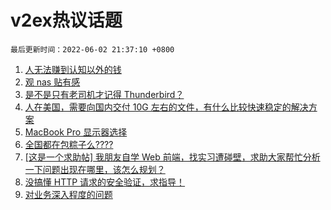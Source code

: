 # v2ex热议话题

`最后更新时间：2022-06-02 21:37:10 +0800`

1. [人无法赚到认知以外的钱](https://www.v2ex.com/t/856873)
1. [观 nas 贴有感](https://www.v2ex.com/t/856836)
1. [是不是只有老司机才记得 Thunderbird？](https://www.v2ex.com/t/856850)
1. [人在美国，需要向国内交付 10G 左右的文件，有什么比较快速稳定的解决方案](https://www.v2ex.com/t/856842)
1. [MacBook Pro 显示器选择](https://www.v2ex.com/t/856849)
1. [全国都在包粽子么????](https://www.v2ex.com/t/856895)
1. [[这是一个求助帖] 我朋友自学 Web 前端，找实习遭碰壁，求助大家帮忙分析一下问题出现在哪里，该怎么规划？](https://www.v2ex.com/t/856890)
1. [没搞懂 HTTP 请求的安全验证，求指导！](https://www.v2ex.com/t/856998)
1. [对业务深入程度的问题](https://www.v2ex.com/t/856884)

